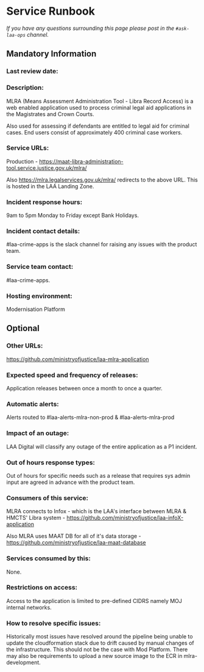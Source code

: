 # Service Runbook

<!-- This is a template that should be populated by the development team when moving to the modernisation platform, but also reviewed and kept up to date.
To ensure that people looking at your runbook can get the information they need quickly, your runbook should be short but clear. Throughout, only use acronyms if you’re confident that someone who has just been woken up at 3am would understand them. -->

_If you have any questions surrounding this page please post in the `#ask-laa-ops` channel._

## Mandatory Information

### **Last review date:**

<!-- Adding the last date this page was reviewed, with any accompanying information -->

### **Description:**

<!-- A short (less than 50 word) description of what your service does, and who it’s for.-->
MLRA (Means Assessment Administration Tool - Libra Record Access) is a web enabled application used to process criminal legal aid applications in the Magistrates and Crown Courts.

Also used for assessing if defendants are entitled to legal aid for criminal cases. End users consist of approximately 400 criminal case workers.

### **Service URLs:**

<!--  The URL(s) of the service’s production environment, and test environments if possible-->

Production - https://maat-libra-administration-tool.service.justice.gov.uk/mlra/

Also https://mlra.legalservices.gov.uk/mlra/ redirects to the above URL. This is hosted in the LAA Landing Zone.

### **Incident response hours:**

<!-- When your service receives support for urgent issues. This should be written in a clear, unambiguous way. For example: 24/7/365, Office hours, usually 9am-6pm on working days, or 7am-10pm, 365 days a year. -->

9am to 5pm Monday to Friday except Bank Holidays.

### **Incident contact details:**

<!-- How people can raise an urgent issue with your service. This must not be the email address or phone number of an individual on your team, it should be a shared email address, phone number, or website that allows someone with an urgent issue to raise it quickly. -->

#laa-crime-apps is the slack channel for raising any issues with the product team.

### **Service team contact:**

<!-- How people with non-urgent issues or questions can get in touch with your team. As with incident contact details, this must not be the email address or phone number of an individual on the team, it should be a shared email address or a ticket tracking system.-->

#laa-crime-apps.

### **Hosting environment:**

Modernisation Platform

<!-- If your service is hosted on another MOJ team’s infrastructure, link to their runbook. If your service has another arrangement or runs its own infrastructure, you should list the supplier of that infrastructure (ideally linking to your account’s login page) and describe, simply and briefly, how to raise an issue with them. -->


## Optional

### **Other URLs:**

<!--  If you can, provide links to the service’s monitoring dashboard(s), health checks, documentation (ideally describing how to run/work with the service), and main GitHub repository. -->

https://github.com/ministryofjustice/laa-mlra-application

### **Expected speed and frequency of releases:**

<!-- How often are you able to release changes to your service, and how long do those changes take? -->

Application releases between once a month to once a quarter.

### **Automatic alerts:**

<!-- List, briefly, problems (or types of problem) that will automatically alert your team when they occur. -->

Alerts routed to #laa-alerts-mlra-non-prod & #laa-alerts-mlra-prod

### **Impact of an outage:**

<!-- A short description of the risks if your service is down for an extended period of time. -->

LAA Digital will classify any outage of the entire application as a P1 incident.

### **Out of hours response types:**

<!-- Describe how incidents that page a person on call are responded to. How long are out-of-hours responders expected to spend trying to resolve issues before they stop working, put the service into maintenance mode, and hand the issue to in-hours support? -->

Out of hours for specific needs such as a release that requires sys admin input are agreed in advance with the product team. 

### **Consumers of this service:**

<!-- List which other services (with links to their runbooks) rely on this service. If your service is considered a platform, these may be too numerous to reasonably list. -->

MLRA connects to Infox - which is the LAA's interface between MLRA & HMCTS' Libra system - https://github.com/ministryofjustice/laa-infoX-application

Also MLRA uses MAAT DB for all of it's data storage - https://github.com/ministryofjustice/laa-maat-database

### **Services consumed by this:**

<!-- List which other services (with links to their runbooks) this service relies on. -->

None.

### **Restrictions on access:**

<!-- Describe any conditions which restrict access to the service, such as if it’s IP-restricted or only accessible from a private network.-->

Access to the application is limited to pre-defined CIDRS namely MOJ internal networks.

### **How to resolve specific issues:**

<!-- Describe the steps someone might take to resolve a specific issue or incident, often for use when on call. This may be a large amount of information, so may need to be split out into multiple pages, or link to other documents.-->

Historically most issues have resolved around the pipeline being unable to update the cloudformation stack due to drift caused by manual changes of the infrastructure. This should not be the case with Mod Platform. There may also be requirements to upload a new source image to the ECR in mlra-development.
